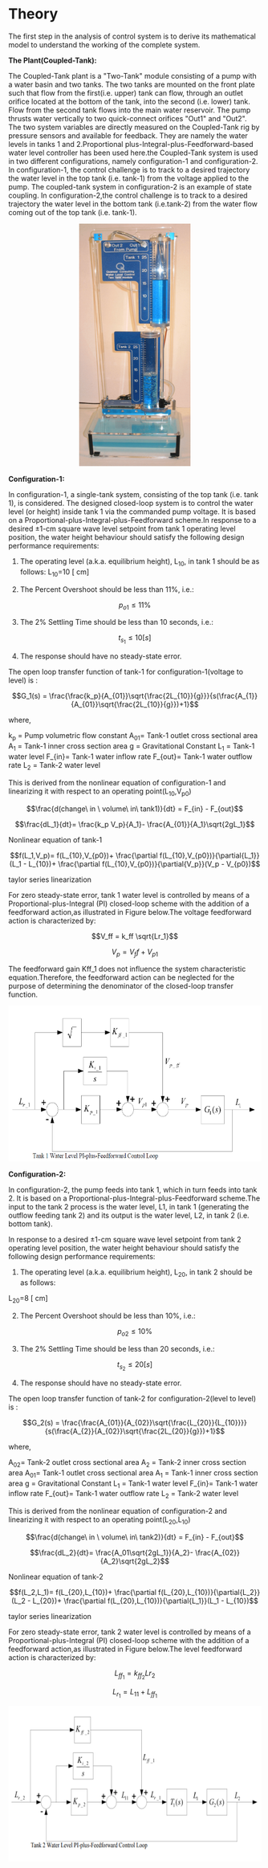 # Theory

 The first step in the analysis of control system is to derive its mathematical model to understand the working of the complete system.

**The Plant(Coupled-Tank):**

The Coupled-Tank plant is a "Two-Tank" module consisting of a pump with a water basin and two tanks. The two tanks are mounted on the front plate such that flow from the first(i.e. upper) tank can flow, through an outlet orifice located at the bottom of the tank, into the second (i.e. lower) tank. Flow from the second tank flows into the main water reservoir. The pump thrusts water vertically to two quick-connect orifices "Out1" and "Out2". The two system variables are directly measured on the Coupled-Tank rig by pressure
sensors and available for feedback. They are namely the water levels in tanks 1 and 2.Proportional plus-Integral-plus-Feedforward-based water level controller has been used here.the Coupled-Tank system is used in two different configurations, namely configuration-1 and configuration-2. In configuration-1, the control challenge is to track to a desired trajectory the water level in the top tank (i.e. tank-1) from the voltage applied to the pump. The coupled-tank system in configuration-2 is an example of state coupling. In configuration-2,the control challenge is to track to a desired trajectory the water level in the bottom tank (i.e.tank-2) from the water flow coming out of the top tank (i.e. tank-1).
				
<div align="center">				
<img alt="" src="./images/fig1.png" style="width:222px;height:483px;">
</div>

**Configuration-1:**

In configuration-1, a single-tank system, consisting of the top tank (i.e. tank 1), is considered. The designed closed-loop system is to control the water level (or height) inside tank 1 via the commanded pump voltage. It is based on a Proportional-plus-Integral-plus-Feedforward scheme.In response to a desired ±1-cm square wave level setpoint from tank 1 operating level position, the water height behaviour should satisfy the following design performance requirements:

1. The operating level (a.k.a. equilibrium height), L<sub>10</sub>, in tank 1 should be as follows:
L<sub>10</sub>=10 [ cm]

2. The Percent Overshoot should be less than 11%, i.e.:

$$p_{o1} \leq 11\%$$
				
3. The 2% Settling Time should be less than 10 seconds, i.e.:

$$t_{s_1} \leq 10 [ s ]$$

4. The response should have no steady-state error.						

The open loop transfer function of tank-1 for configuration-1(voltage to level) is :
				
$$G_1(s) = \frac{\frac{k_p}{A_{01}}\sqrt{\frac{2L_{10}}{g}}}{s(\frac{A_{1}}{A_{01}}\sqrt{\frac{2L_{10}}{g}})+1}$$

where,

k<sub>p</sub> = Pump volumetric flow constant
A<sub>01</sub>= Tank-1 outlet cross sectional area
A<sub>1</sub> = Tank-1 inner cross section area
g = Gravitational Constant
L<sub>1</sub> = Tank-1 water level
F_{in}= Tank-1 water inflow rate
F_{out}= Tank-1 water outflow rate
L<sub>2</sub> = Tank-2 water level
				
This is derived from the nonlinear equation of configuration-1 and linearizing it with respect to an operating point(L<sub>10</sub>,V<sub>p0</sub>)

$$\frac{d(change\ in \ volume\ in\ tank1)}{dt} = F_{in} - F_{out}$$
				
$$\frac{dL_1}{dt}= \frac{k_p V_p}{A_1}- \frac{A_{01}}{A_1}\sqrt{2gL_1}$$ 

Nonlinear equation of tank-1
				
$$f(L_1,V_p)= f(L_{10},V_{p0})+ \frac{\partial f(L_{10},V_{p0})}{\partial{L_1}}(L_1 - L_{10})+ \frac{\partial f(L_{10},V_{p0})}{\partial{V_p}}(V_p - V_{p0})$$

taylor series linearization

For zero steady-state error, tank 1 water level is controlled by means of a Proportional-plus-Integral (PI) closed-loop scheme with the addition of a feedforward action,as illustrated in Figure below.The voltage feedforward action is characterized by:
				
$$V_ff = k_ff \sqrt{Lr_1}$$
				
$$V_p = V_ff+ V_{p1}$$

The feedforward gain Kff_1 does not influence the system characteristic equation.Therefore, the feedforward action can be neglected for the purpose of determining the denominator of the closed-loop transfer function.
				
<div align="center">				
<img alt="" src="./images/t2.png" style="width:553px;height:310px;">
</div>
				
**Configuration-2:**

In configuration-2, the pump feeds into tank 1, which in turn feeds into tank 2. It is based on a Proportional-plus-Integral-plus-Feedforward scheme.The input to the tank 2 process is the water level, L1, in tank 1 (generating the outflow feeding tank 2) and its output is the water level, L2, in tank 2 (i.e. bottom tank).

In response to a desired ±1-cm square wave level setpoint from tank 2 operating level position, the water height behaviour should satisfy the following design performance requirements:

1. The operating level (a.k.a. equilibrium height), L<sub>20</sub>, in tank 2 should be as follows:

L<sub>20</sub>=8 [ cm]

2. The Percent Overshoot should be less than 10%, i.e.:

$$p_{o2} \leq 10\%$$
				
3. The 2% Settling Time should be less than 20 seconds, i.e.:

$$t_{s_2} \leq 20 [ s ]$$

4. The response should have no steady-state error.						

The open loop transfer function of tank-2 for configuration-2(level to level) is :
				
$$G_2(s) = \frac{\frac{A_{01}}{A_{02}}\sqrt{\frac{L_{20}}{L_{10}}}}{s(\frac{A_{2}}{A_{02}}\sqrt{\frac{2L_{20}}{g}})+1}$$

where,

A<sub>02</sub>= Tank-2 outlet cross sectional area
A<sub>2</sub> = Tank-2 inner cross section area
A<sub>01</sub>= Tank-1 outlet cross sectional area
A<sub>1</sub> = Tank-1 inner cross section area
g = Gravitational Constant
L<sub>1</sub> = Tank-1 water level
F_{in}= Tank-1 water inflow rate
F_{out}= Tank-1 water outflow rate
L<sub>2</sub> = Tank-2 water level
				
This is derived from the nonlinear equation of configuration-2 and linearizing it with respect to an operating point(L<sub>20</sub>,L<sub>10</sub>)
				
$$\frac{d(change\ in \ volume\ in\ tank2)}{dt} = F_{in} - F_{out}$$
				
$$\frac{dL_2}{dt}= \frac{A_01\sqrt{2gL_1}}{A_2}- \frac{A_{02}}{A_2}\sqrt{2gL_2}$$ 

Nonlinear equation of tank-2
				
$$f(L_2,L_1)= f(L_{20},L_{10})+ \frac{\partial f(L_{20},L_{10})}{\partial{L_2}}(L_2 - L_{20})+ \frac{\partial f(L_{20},L_{10})}{\partial{L_1}}(L_1 - L_{10})$$

taylor series linearization

For zero steady-state error, tank 2 water level is controlled by means of a Proportional-plus-Integral (PI) closed-loop scheme with the addition of a feedforward action,as illustrated in Figure below.The level feedforward action is characterized by:
				
$$L_{ff_1} = k_{ff_2}L{r_2}$$
				
$$L_{r_1} = L_{11}+ L_{ff_1}$$
				
<div align="center">				
<img alt="" src="./images/t3.png" style="width:553px;height:310px;">
</div>
						
<script id="MathJax-script" async src="https://cdn.jsdelivr.net/npm/mathjax@3/es5/tex-mml-chtml.js"></script>								